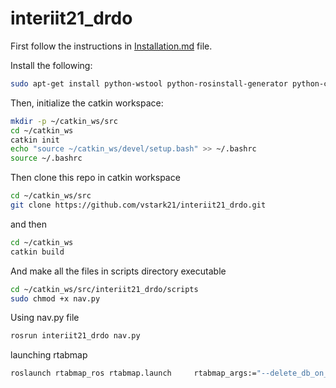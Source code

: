 ﻿# interiit21_drdo

First follow the instructions in [Installation.md](Installation.md) file.

Install the following:

```sh
sudo apt-get install python-wstool python-rosinstall-generator python-catkin-tools
```

Then, initialize the catkin workspace:

```sh
mkdir -p ~/catkin_ws/src
cd ~/catkin_ws
catkin init
echo "source ~/catkin_ws/devel/setup.bash" >> ~/.bashrc
source ~/.bashrc
```

Then clone this repo in catkin workspace

```sh
cd ~/catkin_ws/src
git clone https://github.com/vstark21/interiit21_drdo.git
```

and then

```sh
cd ~/catkin_ws
catkin build
```

And make all the files in scripts directory executable

```sh
cd ~/catkin_ws/src/interiit21_drdo/scripts
sudo chmod +x nav.py
```

Using nav.py file

```sh
rosrun interiit21_drdo nav.py
```


launching rtabmap
```sh
roslaunch rtabmap_ros rtabmap.launch     rtabmap_args:="--delete_db_on_start"    frame_id:=base_link rgb_topic:=/depth_camera/rgb/image_raw     depth_topic:=/depth_camera/depth/image_raw     camera_info_topic:=/depth_camera/depth/camera_info  odom_topic:=/mavros/local_position/odom visual_odometry:=false rviz:=true
```

